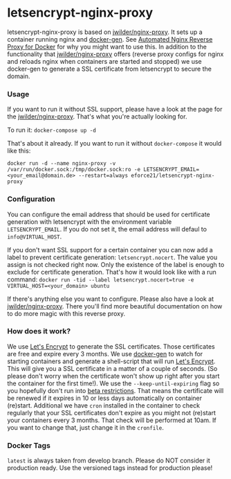 # letsencrypt-nginx-proxy
letsencrypt-nginx-proxy is based on [jwilder/nginx-proxy](https://github.com/jwilder/nginx-proxy/). It sets up a container running nginx and [docker-gen](https://github.com/jwilder/docker-gen).
See [Automated Nginx Reverse Proxy for Docker](http://jasonwilder.com/blog/2014/03/25/automated-nginx-reverse-proxy-for-docker/) for why you might want to use this.
In addition to the functionality that [jwilder/nginx-proxy](https://github.com/jwilder/nginx-proxy/) offers (reverse proxy configs for nginx and reloads nginx when containers are started and stopped) we use docker-gen to generate a SSL certificate from letsencrypt to secure the domain.

### Usage
If you want to run it without SSL support, please have a look at the page for the  [jwilder/nginx-proxy](https://github.com/jwilder/nginx-proxy/). That's what you're actually looking for.

To run it:
    `docker-compose up -d`

That's about it already. If you want to run it without `docker-compose` it would like this:

   `docker run -d --name nginx-proxy -v /var/run/docker.sock:/tmp/docker.sock:ro -e LETSENCRYPT_EMAIL=<your_email@domain.de> --restart=always eforce21/letsencrypt-nginx-proxy`

### Configuration
You can configure the email address that should be used for certificate generation with letsencrypt with the environment variable `LETSENCRYPT_EMAIL`. If you do not set it, the email address will defaul to `info@VIRTUAL_HOST`.

If you don't want SSL support for a certain container you can now add a label to prevent certificate generation: `letsencrypt.nocert`. The value you assign is not checked right now. Only the existence of the label is enough to exclude for certificate generation. That's how it would look like with a run command: `docker run -tid --label letsencrypt.nocert=true -e VIRTUAL_HOST=<your_domain> ubuntu`

If there's anything else you want to configure. Please also have a look at [jwilder/nginx-proxy](https://github.com/jwilder/nginx-proxy/). There you'll find more beautiful documentation on how to do more magic with this reverse proxy.

### How does it work?
We use [Let's Encrypt](https://letsencrypt.org/) to generate the SSL certificates. Those certificates are free and expire every 3 months.
We use [docker-gen](https://github.com/jwilder/docker-gen) to watch for starting containers and generate a shell-script that will run [Let's Encrypt](https://letsencrypt.org/). This will give you a SSL certificate in a matter of a couple of seconds. (So please don't worry when the certificate won't show up right after you start the container for the first time!). We use the `--keep-until-expiring` flag so you hopefully don't run into [beta restrictions](https://community.letsencrypt.org/t/public-beta-rate-limits/4772). That means the certificate will be renewed if it expires in 10 or less days automatically on container (re)start.
Additional we have `cron` installed in the container to check regularly that your SSL certificates don't expire as you might not (re)start your containers every 3 months. That check will be performed at 10am. If you want to change that, just change it in the `cronfile`.

### Docker Tags
`latest` is always taken from develop branch. Please do NOT consider it production ready. Use the versioned tags instead for production please!
